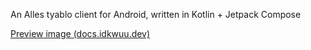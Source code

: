 An Alles tyablo client for Android, written in Kotlin + Jetpack Compose

[Preview image (docs.idkwuu.dev)](https://docs.idkwuu.dev/tyablopreview.png)
